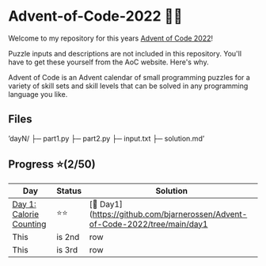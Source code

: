 # Advent-of-Code-2022 🎄🧝

Welcome to my repository for this years [Advent of Code 2022](https://adventofcode.com/2022)! 

Puzzle inputs and descriptions are not included in this repository. You'll have to get these yourself from the AoC website. Here's why.

Advent of Code is an Advent calendar of small programming puzzles for a variety of skill sets 
and skill levels that can be solved in any programming language you like.

## Files
’dayN/
├─ part1.py
├─ part2.py
├─ input.txt
├─ solution.md’

## Progress ⭐️(2/50)
|Day|Status|Solution|
| --- | --- | --- |
| [Day 1: Calorie Counting](https://github.com/bjarnerossen/Advent-of-Code-2022/tree/main/day1) | ⭐️⭐️ | [🎯 Day1](https://github.com/bjarnerossen/Advent-of-Code-2022/tree/main/day1 |
| This | is 2nd | row |
| This | is 3rd | row |


